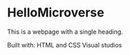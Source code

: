 # HelloMicroverse

This is a webpage with a single heading.

Built with:
HTML and CSS
Visual studios